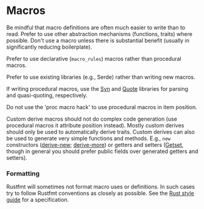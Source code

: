 # Macros

Be mindful that macro definitions are often much easier to write than to read.
Prefer to use other abstraction mechanisms (functions, traits) where possible.
Don't use a macro unless there is substantial benefit (usually in significantly reducing boilerplate).

Prefer to use declarative (`macro_rules`) macros rather than procedural macros.

Prefer to use existing libraries (e.g., Serde) rather than writing new macros.

If writing procedural macros, use the [Syn](https://github.com/dtolnay/syn) and [Quote](https://github.com/dtolnay/quote) libraries for parsing and quasi-quoting, respectively.

Do not use the 'proc macro hack' to use procedural macros in item position.

Custom derive macros should not do complex code generation (use procedural macros it attribute position instead).
Mostly custom derives should only be used to automatically derive traits.
Custom derives can also be used to generate very simple functions and methods.
E.g., `new` constructors ([derive-new](https://github.com/nrc/derive-new); [derive-more](https://jeltef.github.io/derive_more/derive_more/constructor.html)) or getters and setters ([Getset](https://github.com/Hoverbear/getset), though in general you should prefer public fields over generated getters and setters).

### Formatting

Rustfmt will sometimes not format macro uses or definitions.
In such cases try to follow Rustfmt conventions as closely as possible.
See the [Rust style guide](https://github.com/rust-lang/rfcs/tree/master/style-guide) for a specification.
